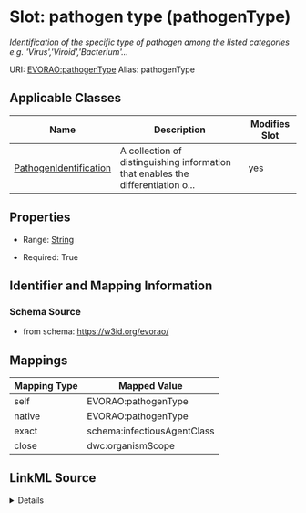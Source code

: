 

# Slot: pathogen type (pathogenType) 


_Identification of the specific type of pathogen among the listed categories e.g. 'Virus','Viroid','Bacterium'..._





URI: [EVORAO:pathogenType](https://w3id.org/evorao/pathogenType)
Alias: pathogenType

<!-- no inheritance hierarchy -->





## Applicable Classes

| Name | Description | Modifies Slot |
| --- | --- | --- |
| [PathogenIdentification](PathogenIdentification.md) | A collection of distinguishing information that enables the differentiation o... |  yes  |







## Properties

* Range: [String](String.md)

* Required: True





## Identifier and Mapping Information







### Schema Source


* from schema: https://w3id.org/evorao/




## Mappings

| Mapping Type | Mapped Value |
| ---  | ---  |
| self | EVORAO:pathogenType |
| native | EVORAO:pathogenType |
| exact | schema:infectiousAgentClass |
| close | dwc:organismScope |




## LinkML Source

<details>
```yaml
name: pathogenType
description: Identification of the specific type of pathogen among the listed categories
  e.g. 'Virus','Viroid','Bacterium'...
title: pathogen type
from_schema: https://w3id.org/evorao/
exact_mappings:
- schema:infectiousAgentClass
close_mappings:
- dwc:organismScope
rank: 1000
alias: pathogenType
domain_of:
- PathogenIdentification
range: string
required: true
multivalued: false
equals_string_in:
- Virus
- Bacterium
- Fungus
- Protozoan
- Viroid
- Prion

```
</details>